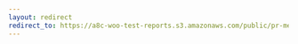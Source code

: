 ```yaml
---
layout: redirect
redirect_to: https://a8c-woo-test-reports.s3.amazonaws.com/public/pr-merge/42768/api/index.html
---
```

